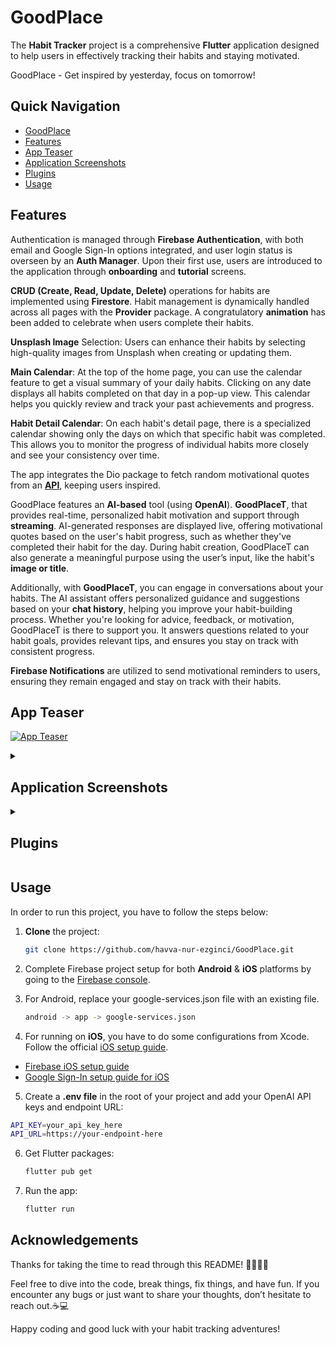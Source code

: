 # GoodPlace
The **Habit Tracker** project is a comprehensive **Flutter** application designed to help users in effectively tracking their habits and staying motivated. 

GoodPlace - Get inspired by yesterday, focus on tomorrow!

## Quick Navigation
- [GoodPlace](#goodplace)
- [Features](#features)
- [App Teaser](#app-teaser)
- [Application Screenshots](#application-screenshots)
- [Plugins](#plugins)
- [Usage](#usage)

## Features
Authentication is managed through **Firebase Authentication**, with both email and Google Sign-In options integrated, and user login status is overseen by an **Auth Manager**. Upon their first use, users are introduced to the application through **onboarding** and **tutorial** screens.

**CRUD (Create, Read, Update, Delete)** operations for habits are implemented using **Firestore**. Habit management is dynamically handled across all pages with the **Provider** package. A congratulatory **animation** has been added to celebrate when users complete their habits.

**Unsplash Image** Selection: Users can enhance their habits by selecting high-quality images from Unsplash when creating or updating them.

**Main Calendar**: At the top of the home page, you can use the calendar feature to get a visual summary of your daily habits. Clicking on any date displays all habits completed on that day in a pop-up view. This calendar helps you quickly review and track your past achievements and progress.

**Habit Detail Calendar**: On each habit's detail page, there is a specialized calendar showing only the days on which that specific habit was completed. This allows you to monitor the progress of individual habits more closely and see your consistency over time.

The app integrates the Dio package to fetch random motivational quotes from an **[API](https://github.com/lukePeavey/quotable)**, keeping users inspired.

GoodPlace features an **AI-based** tool (using **OpenAI**). **GoodPlaceT**, that provides real-time, personalized habit motivation and support through **streaming**. AI-generated responses are displayed live, offering motivational quotes based on the user's habit progress, such as whether they've completed their habit for the day. During habit creation, GoodPlaceT can also generate a meaningful purpose using the user’s input, like the habit's **image or title**. 

Additionally, with **GoodPlaceT**, you can engage in conversations about your habits. The AI assistant offers personalized guidance and suggestions based on your **chat history**, helping you improve your habit-building process. Whether you're looking for advice, feedback, or motivation, GoodPlaceT is there to support you. It answers questions related to your habit goals, provides relevant tips, and ensures you stay on track with consistent progress.

**Firebase Notifications** are utilized to send motivational reminders to users, ensuring they remain engaged and stay on track with their habits.

## App Teaser
[![App Teaser](https://img.youtube.com/vi/x11NhJtpc4I/maxresdefault.jpg)](https://www.youtube.com/watch?v=x11NhJtpc4I)
<details>
  <summary><h2>Application Screenshots</h2></summary> 

  <div style="display: flex; flex-wrap: wrap;">
    <img src="https://github.com/user-attachments/assets/16489848-82a0-476b-aa18-a76ba01a6fea" width="200"  style="margin: 5px;" />
    <img src="https://github.com/user-attachments/assets/80b549ba-6f50-422c-8ba9-5d2da9c33d4a" width="200" style="margin: 5px;" />
    <img src="https://github.com/user-attachments/assets/af3a7f8a-42b3-478e-b249-56bd31680db3" width="200"  style="margin: 5px;" />
    <img src="https://github.com/user-attachments/assets/dca53611-65cb-4f18-9389-221fdc107703" width="200"  style="margin: 5px;" />
    <img src="https://github.com/user-attachments/assets/dd1e0ee2-0fb4-498a-8551-889f547e2618" width="200" style="margin: 5px;" />
    <img src="https://github.com/user-attachments/assets/de226b50-6122-41cf-bd2a-f553796e23d1" width="200"  style="margin: 5px;" />
    <img src="https://github.com/user-attachments/assets/7139228a-4270-4757-8d81-654da3307743" width="200" style="margin: 5px;" />
    <img src="https://github.com/user-attachments/assets/5d4bd10b-f38e-4e63-b403-4d80638e84f0" width="200"  style="margin: 5px;" />
    <img src="https://github.com/user-attachments/assets/3acade66-f663-47c7-b451-7c88bbbcd2e0" width="200"  style="margin: 5px;" />
    <img src="https://github.com/user-attachments/assets/1ba8e3c5-0e6f-44ec-b48d-a3940515a380" width="200"  style="margin: 5px;" />
    <img src="https://github.com/user-attachments/assets/f75bbe4b-eed1-4dc6-9983-ddd174185401" width="200"  style="margin: 5px;" />
    <img src="https://github.com/user-attachments/assets/94d00158-fdcb-4f3c-b292-a9ebd15e5cda" width="200"  style="margin: 5px;" />
    <img src="https://github.com/user-attachments/assets/8da4da95-3001-4fae-8016-edf3fe5ebdb1" width="200"  style="margin: 5px;" />
    <img src="https://github.com/user-attachments/assets/0080fec0-dc9c-41f8-8890-b0a807363d94" width="200"  style="margin: 5px;" />
    <img src="https://github.com/user-attachments/assets/7e37c387-c66a-4d56-a687-f7a9392f5baa" width="200"  style="margin: 5px;" />
    <img src="https://github.com/user-attachments/assets/c67600fe-141b-465f-9ad7-0f53feea355d" width="200"  style="margin: 5px;" />
    <img src="https://github.com/user-attachments/assets/8d95d7e3-d121-49fc-a2d9-0bf83ec8b7ec" width="200"  style="margin: 5px;" />
    <img src="https://github.com/user-attachments/assets/271413eb-5c79-4144-871a-e7a6127f9b10" width="200" style="margin: 5px;" />
    <img src="https://github.com/user-attachments/assets/c1276ac8-881e-46ea-8e15-9022c4c1d4d3" width="200" style="margin: 5px;" />
    <img src="https://github.com/user-attachments/assets/dfd03ac9-0d20-467c-8a4d-3e02ee7f37a7" width="200"  style="margin: 5px;" />
    <img src="https://github.com/user-attachments/assets/6b19990b-0a01-4601-ba03-e9eafd5ebdfc" width="200"  style="margin: 5px;" />
    <img src="https://github.com/user-attachments/assets/8524f32c-77e1-4122-a482-e964730acb10" width="200"  style="margin: 5px;" />
    <img src="https://github.com/user-attachments/assets/0b04d830-84e9-47b3-9511-5f779a4be50e" width="200"  style="margin: 5px;" />
  </div>

</details>



<details>
    <summary><h2>Plugins</h2></summary>

The Flutter plugins used in this project are as follows:

### Core Packages
- **[cupertino_icons](https://pub.dev/packages/cupertino_icons)**
- **[google_fonts](https://pub.dev/packages/google_fonts)**

### UI Components
- **[gap](https://pub.dev/packages/gap)**
- **[carousel_slider](https://pub.dev/packages/carousel_slider)**
- **[toastification](https://pub.dev/packages/toastification)**
- **[skeletonizer](https://pub.dev/packages/skeletonizer)**
- **[table_calendar](https://pub.dev/packages/table_calendar)**
- **[flutter_slidable](https://pub.dev/packages/flutter_slidable)**

### State Management & Utilities
- **[provider](https://pub.dev/packages/provider)**
- **[intl](https://pub.dev/packages/intl)**
- **[dio](https://pub.dev/packages/dio)**
- **[email_validator](https://pub.dev/packages/email_validator)**

### Firebase Integration
- **[cloud_firestore](https://pub.dev/packages/cloud_firestore)**
- **[firebase_core](https://pub.dev/packages/firebase_core)**.
- **[firebase_auth](https://pub.dev/packages/firebase_auth)**
- **[google_sign_in](https://pub.dev/packages/google_sign_in)**
- **[firebase_messaging](https://pub.dev/packages/firebase_messaging)**

### Animations & Visuals
- **[lottie](https://pub.dev/packages/lottie)**
- **[flutter_animate](https://pub.dev/packages/flutter_animate)**
- **[animated_text_kit](https://pub.dev/packages/animated_text_kit)**

### Debugging
- **[logger](https://pub.dev/packages/logger)**

### Chat & AI Integration
- **[http](https://pub.dev/packages/http)**
- **[flutter_dotenv](https://pub.dev/packages/flutter_dotenv)**
- **[showcaseview](https://pub.dev/packages/showcaseview)**
- **[flutter_chat_bubble](https://pub.dev/packages/flutter_chat_bubble)**

### Other Utilities
- **[flutter_markdown](https://pub.dev/packages/flutter_markdown)**
- **[grock](https://pub.dev/packages/grock)**

</details>

## Usage

In order to run this project, you have to follow the steps below:

1. **Clone** the project:

   ```bash
   git clone https://github.com/havva-nur-ezginci/GoodPlace.git
   ```

2. Complete Firebase project setup for both **Android** & **iOS** platforms by going to the [Firebase console](https://console.firebase.google.com/).

3. For Android, replace your google-services.json file with an existing file. 

   ```bash
   android -> app -> google-services.json
   ```
4. For running on **iOS**, you have to do some configurations from Xcode. Follow the official [iOS setup guide](https://docs.flutter.dev/get-started/install/macos#deploy-to-ios-devices).

- [Firebase iOS setup guide](https://firebase.google.com/docs/ios/setup)
- [Google Sign-In setup guide for iOS](https://developers.google.com/identity/sign-in/ios/start)

5. Create a **.env file** in the root of your project and add your OpenAI API keys and endpoint URL:
   
```bash
API_KEY=your_api_key_here
API_URL=https://your-endpoint-here
```

6. Get Flutter packages:

   ```bash
   flutter pub get
   ```

7. Run the app:

   ```bash
   flutter run
   ```

## Acknowledgements

Thanks for taking the time to read through this README! 🦸‍♂️🦸‍♀️ 

Feel free to dive into the code, break things, fix things, and have fun. If you encounter any bugs or just want to share your thoughts, don’t hesitate to reach out.☕💻

Happy coding and good luck with your habit tracking adventures!

